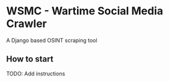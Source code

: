 # WSMC - Wartime Social Media Crawler

A Django based OSINT scraping tool


## How to start
TODO: Add instructions
